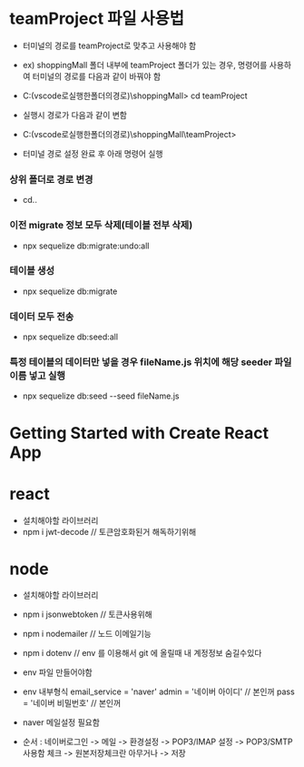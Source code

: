 # teamProject 파일 사용법
- 터미널의 경로를 teamProject로 맞추고 사용해야 함
- ex) shoppingMall 폴더 내부에 teamProject 폴더가 있는 경우, 명령어를 사용하여 터미널의 경로를 다음과 같이 바꿔야 함
- C:\(vscode로실행한폴더의경로)\shoppingMall> cd teamProject
- 실행시 경로가 다음과 같이 변함
- C:\(vscode로실행한폴더의경로)\shoppingMall\teamProject>

- 터미널 경로 설정 완료 후 아래 명령어 실행

### 상위 폴더로 경로 변경
- cd..

### 이전 migrate 정보 모두 삭제(테이블 전부 삭제)
- npx sequelize db:migrate:undo:all

### 테이블 생성
- npx sequelize db:migrate

### 데이터 모두 전송
- npx sequelize db:seed:all

### 특정 테이블의 데이터만 넣을 경우 fileName.js 위치에 해당 seeder 파일 이름 넣고 실행
- npx sequelize db:seed --seed fileName.js


# Getting Started with Create React App
# react 
- 설치해야할 라이브러리
- npm i jwt-decode   // 토큰암호화된거 해독하기위해



# node 
- 설치해야할 라이브러리
- npm i jsonwebtoken   // 토큰사용위해
- npm i nodemailer   // 노드 이메일기능 
- npm i dotenv    // env 를 이용해서 git 에 올릴때 내 계정정보 숨길수있다

- env 파일 만들어야함 
- env 내부형식
email_service = 'naver'
admin = '네이버 아이디'   // 본인꺼
pass = '네이버 비밀번호'  // 본인꺼

- naver 메일설정 필요함
- 순서 : 네이버로그인 -> 메일 -> 환경설정 -> POP3/IMAP 설정 -> POP3/SMTP 사용함 체크 -> 원본저장체크란 아무거나 -> 저장